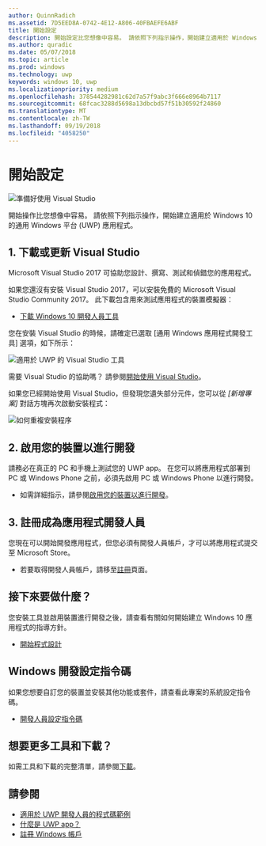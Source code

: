 ```yaml
---
author: QuinnRadich
ms.assetid: 7D5EED8A-0742-4E12-A806-40FBAEFE6ABF
title: 開始設定
description: 開始設定比您想像中容易。 請依照下列指示操作，開始建立適用於 Windows 10 的通用 Windows 平台 (UWP) 應用程式。
ms.author: quradic
ms.date: 05/07/2018
ms.topic: article
ms.prod: windows
ms.technology: uwp
keywords: windows 10, uwp
ms.localizationpriority: medium
ms.openlocfilehash: 378544282981c62d7a57f9abc3f666e8964b7117
ms.sourcegitcommit: 68fcac3288d5698a13dbcbd57f51b30592f24860
ms.translationtype: MT
ms.contentlocale: zh-TW
ms.lasthandoff: 09/19/2018
ms.locfileid: "4058250"
---
```

# <a name="get-set-up"></a>開始設定

![準備好使用 Visual Studio](images/VisualStudio2017Hero_ImageXL-LG.png)

開始操作比您想像中容易。 請依照下列指示操作，開始建立適用於 Windows 10 的通用 Windows 平台 (UWP) 應用程式。

## <a name="1-download-or-update-visual-studio"></a>1. 下載或更新 Visual Studio

Microsoft Visual Studio 2017 可協助您設計、撰寫、測試和偵錯您的應用程式。

如果您還沒有安裝 Visual Studio 2017，可以安裝免費的 Microsoft Visual Studio Community 2017。 此下載包含用來測試應用程式的裝置模擬器：

-   [下載 Windows 10 開發人員工具](https://go.microsoft.com/fwlink/p/?LinkID=534189)

您在安裝 Visual Studio 的時候，請確定已選取 \[通用 Windows 應用程式開發工具\] 選項，如下所示：

![適用於 UWP 的 Visual Studio 工具](images/vs-2017-community-setup.png)

需要 Visual Studio 的協助嗎？ 請參閱[開始使用 Visual Studio](https://www.visualstudio.com/vs/getting-started)。

如果您已經開始使用 Visual Studio，但發現您遺失部分元件，您可以從 *\[新增專案\]* 對話方塊再次啟動安裝程式：

   ![如何重複安裝程序](images/win10-cs-install.png)


## <a name="2-enable-your-device-for-development"></a>2. 啟用您的裝置以進行開發

請務必在真正的 PC 和手機上測試您的 UWP app。 在您可以將應用程式部署到 PC 或 Windows Phone 之前，必須先啟用 PC 或 Windows Phone 以進行開發。

-   如需詳細指示，請參閱[啟用您的裝置以進行開發](enable-your-device-for-development.md)。

## <a name="3-register-as-an-app-developer"></a>3. 註冊成為應用程式開發人員

您現在可以開始開發應用程式，但您必須有開發人員帳戶，才可以將應用程式提交至 Microsoft Store。

-   若要取得開發人員帳戶，請移至[註冊](sign-up.md)頁面。

## <a name="whats-next"></a>接下來要做什麼？

您安裝工具並啟用裝置進行開發之後，請查看有關如何開始建立 Windows 10 應用程式的指導方針。

-   [開始程式設計](create-uwp-apps.md)

## <a name="windows-development-setup-scripts"></a>Windows 開發設定指令碼

如果您想要自訂您的裝置並安裝其他功能或套件，請查看此專案的系統設定指令碼。

- [開發人員設定指令碼](https://github.com/Microsoft/windows-dev-box-setup-scripts)

## <a name="want-more-tools-and-downloads"></a>想要更多工具和下載？

如需工具和下載的完整清單，請參閱[下載](http://go.microsoft.com/fwlink/p/?linkid=285935)。

## <a name="see-also"></a>請參閱

* [適用於 UWP 開發人員的程式碼範例](https://developer.microsoft.com/windows/samples)
* [什麼是 UWP app？](universal-application-platform-guide.md)
* [註冊 Windows 帳戶](sign-up.md)
